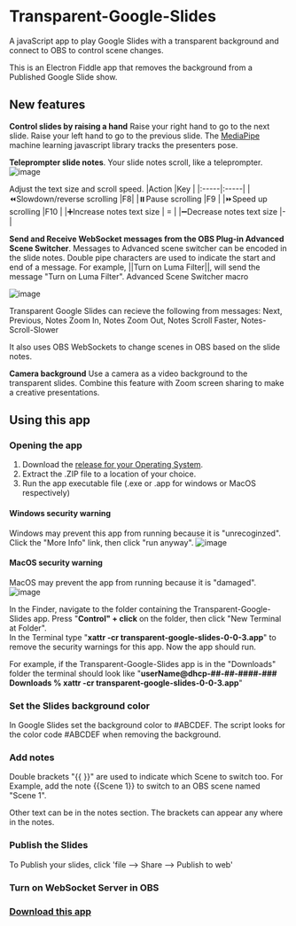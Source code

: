 # Transparent-Google-Slides
A javaScript app to play Google Slides with a transparent background and connect to OBS to control scene changes. 

This is an Electron Fiddle app that removes the background from a Published Google Slide show.  
## New features
**Control slides by raising a hand**
Raise your right hand to go to the next slide. Raise your left hand to go to the previous slide. 
The [MediaPipe](https://developers.google.com/mediapipe) machine learning javascript library tracks the presenters pose. 

 **Teleprompter slide notes**. Your slide notes scroll, like a teleprompter.  
![image](https://github.com/UUoocl/Transparent-Google-Slides/assets/99063397/49959c88-9bd9-4865-8de3-d101856ee812)

Adjust the text size and scroll speed. 
|Action      |Key      |
|:-----|:-----|
|⏪Slowdown/reverse scrolling      |F8|
|⏸️Pause scrolling      |F9     |
|⏩Speed up scrolling      |F10      |
|➕Increase notes text size      | =   |
|➖Decrease notes text size      |-     |

**Send and Receive WebSocket messages from the OBS Plug-in Advanced Scene Switcher**.
Messages to Advanced scene switcher can be encoded in the slide notes.  Double pipe characters are used to indicate the start and end of a message.  For example, ||Turn on Luma Filter||, will send the message "Turn on Luma Filter".  Advanced Scene Switcher macro

![image](https://github.com/UUoocl/Transparent-Google-Slides/assets/99063397/a2fbc51c-286d-4f37-8bc7-582d8fd9e67e)

Transparent Google Slides can recieve the following from messages: Next, Previous, Notes Zoom In, Notes Zoom Out, Notes Scroll Faster, Notes-Scroll-Slower

It also uses OBS WebSockets to change scenes in OBS based on the slide notes.  

**Camera background**
Use a camera as a video background to the transparent slides.  Combine this feature with Zoom screen sharing to make a creative presentations. 

## Using this app

### Opening the app
1. Download the [release for your Operating System](https://github.com/UUoocl/Transparent-Google-Slides/releases).
2. Extract the .ZIP file to a location of your choice.
3. Run the app executable file (.exe or .app for windows or MacOS respectively) 
#### Windows security warning
  Windows may prevent this app from running because it is "unrecoginzed".  Click the "More Info" link, then click "run anyway".
  ![image](https://github.com/UUoocl/Transparent-Google-Slides/assets/99063397/f3eaf79a-fbd6-413d-b2ee-760fdd2a548f)

#### MacOS security warning
  MacOS may prevent the app from running because it is "damaged".  
![image](https://github.com/UUoocl/Transparent-Google-Slides/assets/99063397/1bb66bcb-c689-4da8-bb2e-d3c1b9ee2b20)

In the Finder, navigate to the folder containing the Transparent-Google-Slides app. 
Press "**Control" + click** on the folder, then click "New Terminal at Folder".  
In the Terminal type "**xattr -cr transparent-google-slides-0-0-3.app**" to remove the security warnings for this app. Now the app should run.  

For example, if the Transparent-Google-Slides app is in the "Downloads" folder the terminal should look like "**userName@dhcp-##-##-####-### Downloads % xattr -cr transparent-google-slides-0-0-3.app**"

### Set the Slides background color

In Google Slides set the background color to #ABCDEF.  The script looks for the color code #ABCDEF when removing the background. 

### Add notes

Double brackets "{{ }}" are used to indicate which Scene to switch too. For Example, add the note {{Scene 1}} to switch to an OBS scene named "Scene 1". 

Other text can be in the notes section. The brackets can appear any where in the notes. 

### Publish the Slides

To Publish your slides, click 'file --> Share --> Publish to web'

### Turn on WebSocket Server in OBS

### [Download this app](https://github.com/UUoocl/Transparent-Google-Slides/releases/tag/0.0.1-alpha)




